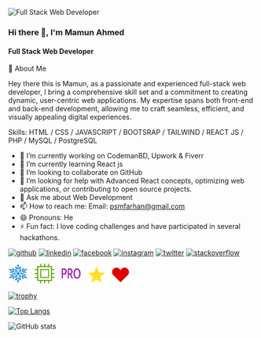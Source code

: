 ![Full Stack Web Developer](https://pbs.twimg.com/profile_banners/1782315215906037760/1730707355/1500x500)

### Hi there 👋, I'm Mamun Ahmed
#### Full Stack Web Developer


🌟 About Me

Hey there this is Mamun, as a passionate and experienced full-stack web developer, I bring a comprehensive skill set and a commitment to creating dynamic, user-centric web applications. My expertise spans both front-end and back-end development, allowing me to craft seamless, efficient, and visually appealing digital experiences.

Skills: HTML / CSS / JAVASCRIPT / BOOTSRAP / TAILWIND / REACT JS / PHP / MySQL / PostgreSQL

- 🔭 I’m currently working on CodemanBD, Upwork & Fiverr 
- 🌱 I’m currently learning React js 
- 👯 I’m looking to collaborate on GitHub 
- 🤔 I’m looking for help with Advanced React concepts, optimizing web applications, or contributing to open source projects. 
- 💬 Ask me about Web Development 
- 📫 How to reach me: Email: psmfarhan@gmail.com 
- 😄 Pronouns: He 
- ⚡ Fun fact: I love coding challenges and have participated in several hackathons. 


[<img src='https://cdn.jsdelivr.net/npm/simple-icons@3.0.1/icons/github.svg' alt='github' height='40'>](https://github.com/Mamunahmedoffical)  [<img src='https://cdn.jsdelivr.net/npm/simple-icons@3.0.1/icons/linkedin.svg' alt='linkedin' height='40'>](https://www.linkedin.com/in/mamun-ahmed-488924335/)  [<img src='https://cdn.jsdelivr.net/npm/simple-icons@3.0.1/icons/facebook.svg' alt='facebook' height='40'>](https://www.facebook.com/Mamunahmedoffical)  [<img src='https://cdn.jsdelivr.net/npm/simple-icons@3.0.1/icons/instagram.svg' alt='instagram' height='40'>](https://www.instagram.com/mamunahmedofficall/)  [<img src='https://cdn.jsdelivr.net/npm/simple-icons@3.0.1/icons/twitter.svg' alt='twitter' height='40'>](https://twitter.com/Mamunahmeds)  [<img src='https://cdn.jsdelivr.net/npm/simple-icons@3.0.1/icons/stackoverflow.svg' alt='stackoverflow' height='40'>](https://stackoverflow.com/users/users/24565182/mamun-ahmed)  

<a href='https://archiveprogram.github.com/'><img src='https://raw.githubusercontent.com/acervenky/animated-github-badges/master/assets/acbadge.gif' width='40' height='40'></a> <a href='https://docs.github.com/en/developers'><img src='https://raw.githubusercontent.com/acervenky/animated-github-badges/master/assets/devbadge.gif' width='40' height='40'></a> <a href='https://github.com/pricing'><img src='https://raw.githubusercontent.com/acervenky/animated-github-badges/master/assets/pro.gif' width='40' height='40'></a> <a href='https://stars.github.com/'><img src='https://raw.githubusercontent.com/acervenky/animated-github-badges/master/assets/starbadge.gif' width='35' height='35'></a> <a href='https://docs.github.com/en/github/supporting-the-open-source-community-with-github-sponsors'><img src='https://raw.githubusercontent.com/acervenky/animated-github-badges/master/assets/sponsorbadge.gif' width='35' height='35'></a> 

[![trophy](https://github-profile-trophy.vercel.app/?username=Mamunahmedoffical)](https://github.com/ryo-ma/github-profile-trophy)

[![Top Langs](https://github-readme-stats.vercel.app/api/top-langs/?username=Mamunahmedoffical)](https://github.com/anuraghazra/github-readme-stats)

![GitHub stats](https://github-readme-stats.vercel.app/api?username=Mamunahmedoffical&show_icons=true&count_private=true)  


